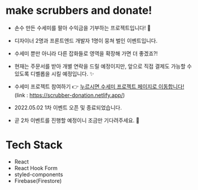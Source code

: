 # make scrubbers and donate!

- 손수 만든 수세미를 팔아 수익금을 기부하는 프로젝트입니다! 🚀
- 디자이너 2명과 프론트엔드 개발자 1명이 뭉쳐 벌인 이벤트입니다.
- 수세미 뿐만 아니라 다른 잡화들로 영역을 확장해 가면 더 좋겠죠?!

- 현재는 주문서를 받아 개별 연락을 드릴 예정이지만, 앞으로 직접 결제도 가능할 수 있도록 디벨롭을 시킬 예정입니다. ✨

- 수세미 프로젝트 참여하기 👉 [누르시면 수세미 프로젝트 페이지로 이동합니다!](https://scrubber-donation.netlify.app/)
(link : https://scrubber-donation.netlify.app/)

- 2022.05.02 1차 이벤트 오픈 및 종료되었습니다.
- 곧 2차 이벤트를 진행할 예정이니 조금만 기다려주세요. 🙌 

# Tech Stack
- React
- React Hook Form
- styled-components
- Firebase(Firestore)